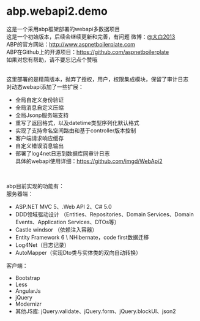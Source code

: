 ﻿# abp.webapi2.demo
这是一个采用abp框架部署的webapi多数据项目<br/>
这是一个初始版本，后续会继续更新和完善，有问题 微博：[@大白2013](http://weibo.com/u/2239977692)  <br/>
ABP的官方网站：http://www.aspnetboilerplate.com<br/>
ABP在Github上的开源项目：https://github.com/aspnetboilerplate<br/>
如果对您有帮助，请不要忘记点个赞哦 <br/><br/>


这里部署的是精简版本，抛弃了授权，用户，权限集成模块，保留了审计日志<br/>
对动态webapi添加了一些扩展：
* 全局自定义身份验证
* 全局消息自定义压缩
* 全局Jsonp服务端支持
* 重写了返回格式，以及datetime类型序列化默认格式
* 实现了支持命名空间路由和基于controller版本控制
* 客户端请求响应缓存
* 自定义错误消息输出
* 部署了log4net日志到数据库同审计日志<br/>
具体的webapi使用详细：<a href="https://github.com/imgd/WebApi2" target="_blank">https://github.com/imgd/WebApi2</a>
<br/>

abp目前实现的功能有：<br/>
服务器端：<br/>
* ASP.NET MVC 5、.Web API 2、C# 5.0<br/>
* DDD领域驱动设计 （Entities、Repositories、Domain Services、Domain Events、Application Services、DTOs等）<br/>
* Castle windsor （依赖注入容器）<br/>
* Entity Framework 6 \ NHibernate，code first数据迁移<br/>
* Log4Net（日志记录）<br/>
* AutoMapper（实现Dto类与实体类的双向自动转换）<br/>

客户端：<br/>
* Bootstrap <br/>
* Less<br/>
* AngularJs<br/>
* jQuery<br/>
* Modernizr
* 其他JS库: jQuery.validate、jQuery.form、jQuery.blockUI、json2

